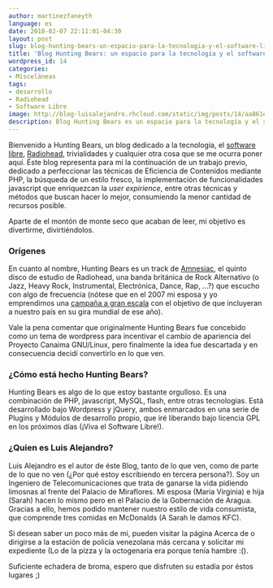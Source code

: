 ```yaml
---
author: martinezfaneyth
language: es
date: 2010-02-07 22:11:01-04:30
layout: post
slug: blog-hunting-bears-un-espacio-para-la-tecnologia-y-el-software-libre
title: 'Blog Hunting Bears: un espacio para la tecnología y el software libre'
wordpress_id: 14
categories:
- Misceláneas
tags:
- desarrollo
- Radiohead
- Software Libre
image: http://blog-luisalejandro.rhcloud.com/static/img/posts/14/aa861ea334bd8d34b4e31c06642cdae9.jpg
description: Blog Hunting Bears es un espacio para la tecnología y el software libre.
---
```


Bienvenido a Hunting Bears, un blog dedicado a la tecnología, el [software libre](http://www.gnu.org/philosophy/free-sw.es.html), [Radiohead](http://es.wikipedia.org/wiki/Radiohead), trivialidades y cualquier otra cosa que se me ocurra poner aquí. Éste blog representa para mi la continuación de un trabajo previo, dedicado a perfeccionar las técnicas de Eficiencia de Contenidos mediante PHP, la búsqueda de un estilo fresco, la implementación de funcionalidades javascript que enriquezcan la _user expirience_, entre otras técnicas y métodos que buscan hacer lo mejor, consumiendo la menor cantidad de recursos posible.

Aparte de el montón de monte seco que acaban de leer, mi objetivo es divertirme, divirtiéndolos.

<!-- more -->

### Orígenes

En cuanto al nombre, Hunting Bears es un track de [Amnesiac](http://es.wikipedia.org/wiki/Amnesiac), el quinto disco de estudio de Radiohead, una banda británica de Rock Alternativo (o Jazz, Heavy Rock, Instrumental, Electrónica, Dance, Rap, ...?) que escucho con algo de frecuencia (nótese que en el 2007 mi esposa y yo emprendimos una [campaña a gran escala](http://www.facebook.com/groups/radioheadvzla) con el objetivo de que incluyeran a nuestro país en su gira mundial de ese año).

Vale la pena comentar que originalmente Hunting Bears fue concebido como un tema de wordpress para incentivar el cambio de apariencia del Proyecto Canaima GNU/Linux, pero finalmente la idea fue descartada y en consecuencia decidí convertirlo en lo que ven.

### ¿Cómo está hecho Hunting Bears?

Hunting Bears es algo de lo que estoy bastante orgulloso. Es una combinación de PHP, javascript, MySQL, flash, entre otras tecnologías. Está desarrollado bajo Wordpress y jQuery, ambos enmarcados en una serie de Plugins y Módulos de desarrollo propio, que iré liberando bajo licencia GPL en los próximos días (¡Viva el Software Libre!).

### ¿Quien es Luis Alejandro?

Luis Alejandro es el autor de éste Blog, tanto de lo que ven, como de parte de lo que no ven (¿Por qué estoy escribiendo en tercera persona?). Soy un Ingeniero de Telecomunicaciones que trata de ganarse la vida pidiendo limosnas al frente del Palacio de Miraflores. Mi esposa (Maria Virginia) e hija (Sarah) hacen lo mismo pero en el Palacio de la Gobernación de Aragua. Gracias a ello, hemos podido mantener nuestro estilo de vida consumista, que comprende tres comidas en McDonalds (A Sarah le damos KFC).

Si desean saber un poco más de mi, pueden visitar la página Acerca de o dirigirse a la estación de policía venezolana más cercana y solicitar mi expediente (Lo de la pizza y la octogenaria era porque tenía hambre :().

Suficiente echadera de broma, espero que disfruten su estadía por éstos lugares ;)
